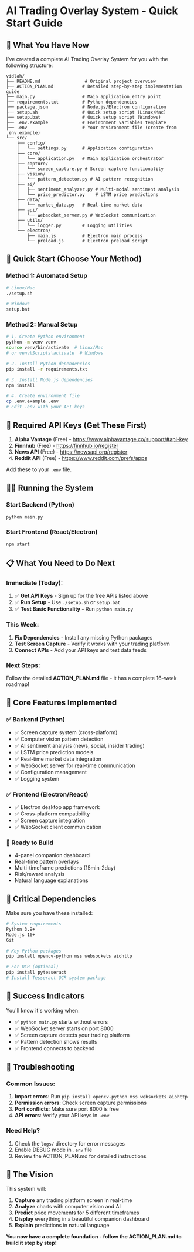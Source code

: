 # AI Trading Overlay System - Quick Start Guide

## 🎯 What You Have Now

I've created a complete AI Trading Overlay System for you with the following structure:

```
vidlah/
├── README.md                 # Original project overview
├── ACTION_PLAN.md           # Detailed step-by-step implementation guide
├── main.py                  # Main application entry point
├── requirements.txt         # Python dependencies
├── package.json             # Node.js/Electron configuration
├── setup.sh                 # Quick setup script (Linux/Mac)
├── setup.bat                # Quick setup script (Windows)
├── .env.example             # Environment variables template
├── .env                     # Your environment file (create from .env.example)
└── src/
    ├── config/
    │   └── settings.py      # Application configuration
    ├── core/
    │   └── application.py   # Main application orchestrator
    ├── capture/
    │   └── screen_capture.py # Screen capture functionality
    ├── vision/
    │   └── pattern_detector.py # AI pattern recognition
    ├── ai/
    │   ├── sentiment_analyzer.py # Multi-modal sentiment analysis
    │   └── price_predictor.py    # LSTM price predictions
    ├── data/
    │   └── market_data.py   # Real-time market data
    ├── api/
    │   └── websocket_server.py # WebSocket communication
    ├── utils/
    │   └── logger.py        # Logging utilities
    └── electron/
        ├── main.js          # Electron main process
        └── preload.js       # Electron preload script
```

## 🚀 Quick Start (Choose Your Method)

### Method 1: Automated Setup
```bash
# Linux/Mac
./setup.sh

# Windows
setup.bat
```

### Method 2: Manual Setup
```bash
# 1. Create Python environment
python -m venv venv
source venv/bin/activate  # Linux/Mac
# or venv\Scripts\activate  # Windows

# 2. Install Python dependencies
pip install -r requirements.txt

# 3. Install Node.js dependencies
npm install

# 4. Create environment file
cp .env.example .env
# Edit .env with your API keys
```

## 🔑 Required API Keys (Get These First)

1. **Alpha Vantage** (Free) - https://www.alphavantage.co/support/#api-key
2. **Finnhub** (Free) - https://finnhub.io/register
3. **News API** (Free) - https://newsapi.org/register
4. **Reddit API** (Free) - https://www.reddit.com/prefs/apps

Add these to your `.env` file.

## 🏃‍♂️ Running the System

### Start Backend (Python)
```bash
python main.py
```

### Start Frontend (React/Electron)
```bash
npm start
```

## 📋 What You Need to Do Next

### Immediate (Today):
1. ✅ **Get API Keys** - Sign up for the free APIs listed above
2. ✅ **Run Setup** - Use `./setup.sh` or `setup.bat`
3. ✅ **Test Basic Functionality** - Run `python main.py`

### This Week:
1. **Fix Dependencies** - Install any missing Python packages
2. **Test Screen Capture** - Verify it works with your trading platform
3. **Connect APIs** - Add your API keys and test data feeds

### Next Steps:
Follow the detailed **ACTION_PLAN.md** file - it has a complete 16-week roadmap!

## 🎯 Core Features Implemented

### ✅ Backend (Python)
- ✅ Screen capture system (cross-platform)
- ✅ Computer vision pattern detection
- ✅ AI sentiment analysis (news, social, insider trading)
- ✅ LSTM price prediction models
- ✅ Real-time market data integration
- ✅ WebSocket server for real-time communication
- ✅ Configuration management
- ✅ Logging system

### ✅ Frontend (Electron/React)
- ✅ Electron desktop app framework
- ✅ Cross-platform compatibility
- ✅ Screen capture integration
- ✅ WebSocket client communication

### 🔧 Ready to Build
- 4-panel companion dashboard
- Real-time pattern overlays
- Multi-timeframe predictions (15min-2day)
- Risk/reward analysis
- Natural language explanations

## 🚨 Critical Dependencies

Make sure you have these installed:
```bash
# System requirements
Python 3.9+
Node.js 16+
Git

# Key Python packages
pip install opencv-python mss websockets aiohttp

# For OCR (optional)
pip install pytesseract
# Install Tesseract OCR system package
```

## 🎉 Success Indicators

You'll know it's working when:
- ✅ `python main.py` starts without errors
- ✅ WebSocket server starts on port 8000
- ✅ Screen capture detects your trading platform
- ✅ Pattern detection shows results
- ✅ Frontend connects to backend

## 🔧 Troubleshooting

### Common Issues:
1. **Import errors**: Run `pip install opencv-python mss websockets aiohttp`
2. **Permission errors**: Check screen capture permissions
3. **Port conflicts**: Make sure port 8000 is free
4. **API errors**: Verify your API keys in `.env`

### Need Help?
1. Check the `logs/` directory for error messages
2. Enable DEBUG mode in `.env` file
3. Review the ACTION_PLAN.md for detailed instructions

## 🎯 The Vision

This system will:
1. **Capture** any trading platform screen in real-time
2. **Analyze** charts with computer vision and AI
3. **Predict** price movements for 5 different timeframes
4. **Display** everything in a beautiful companion dashboard
5. **Explain** predictions in natural language

**You now have a complete foundation - follow the ACTION_PLAN.md to build it step by step!**
